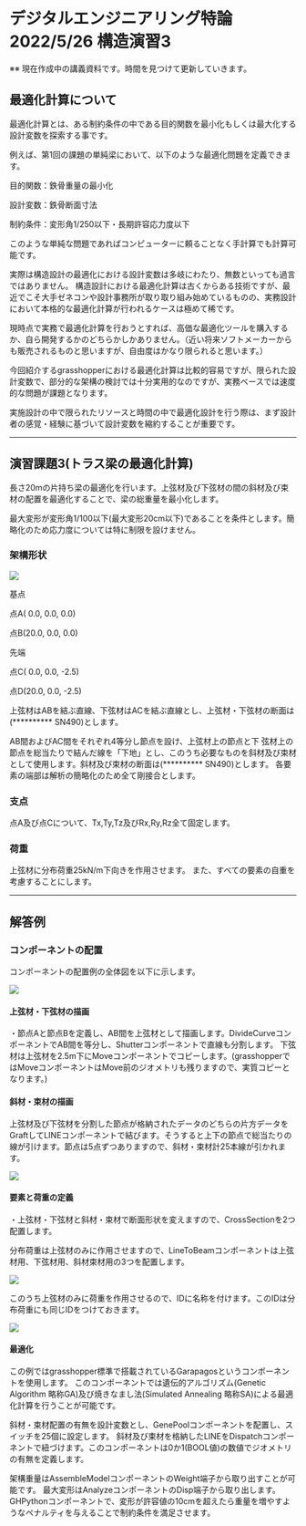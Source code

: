 # デジタルエンジニアリング特論2022/5/26 構造演習3

※※ 現在作成中の講義資料です。時間を見つけて更新していきます。

## 最適化計算について

最適化計算とは、ある制約条件の中である目的関数を最小化もしくは最大化する設計変数を探索する事です。

例えば、第1回の課題の単純梁において、以下のような最適化問題を定義できます。

目的関数：鉄骨重量の最小化

設計変数：鉄骨断面寸法

制約条件：変形角1/250以下・長期許容応力度以下

このような単純な問題であればコンピューターに頼ることなく手計算でも計算可能です。

実際は構造設計の最適化における設計変数は多岐にわたり、無数といっても過言ではありません。
構造設計における最適化計算は古くからある技術ですが、最近でこそ大手ゼネコンや設計事務所が取り取り組み始めているものの、実務設計において本格的な最適化計算が行われるケースは極めて稀です。

現時点で実務で最適化計算を行おうとすれば、高価な最適化ツールを購入するか、自ら開発するかのどちらかしかありません。（近い将来ソフトメーカーからも販売されるものと思いますが、自由度はかなり限られると思います。）

今回紹介するgrasshopperにおける最適化計算は比較的容易ですが、限られた設計変数で、部分的な架構の検討では十分実用的なのですが、実務ベースでは速度的な問題が課題となります。

実施設計の中で限られたリソースと時間の中で最適化設計を行う際は、まず設計者の感覚・経験に基づいて設計変数を縮約することが重要です。

<!-- 構造設計における最適化計算には様々の種類が考えられます。
例えば、部材寸法の最適化、部材配置の最適化、架構形状の最適化などが想像がつきます。

最適化手法は様々な手法がありますが、今回はgrasshopperにプラグインとして用意されている遺伝的アルゴリズムを使用します。
遺伝的アルゴリズムのコンポーネントは標準で搭載されているGalapagosと -->

---
## 演習課題3(トラス梁の最適化計算)

長さ20mの片持ち梁の最適化を行います。上弦材及び下弦材の間の斜材及び束材の配置を最適化することで、梁の総重量を最小化します。

最大変形が変形角1/100以下(最大変形20cm以下)であることを条件とします。簡略化のため応力度については特に制限を設けません。

### 架構形状

![](img/2022-05-19-21-19-58.png)

基点

点A( 0.0, 0.0, 0.0)

点B(20.0, 0.0, 0.0)

先端

点C( 0.0, 0.0, -2.5)

点D(20.0, 0.0, -2.5)

上弦材はABを結ぶ直線、下弦材はACを結ぶ直線とし、上弦材・下弦材の断面は(********** SN490)とします。

AB間およびAC間をそれぞれ4等分し節点を設け、上弦材上の節点と下
弦材上の節点を総当たりで結んだ線を「下地」とし、このうち必要なものを斜材及び束材として使用します。斜材及び束材の断面は(********** SN490)とします。
各要素の端部は解析の簡略化のため全て剛接合とします。

### 支点

点A及び点Cについて、Tx,Ty,Tz及びRx,Ry,Rz全て固定します。

### 荷重

上弦材に分布荷重25kN/m下向きを作用させます。
また、すべての要素の自重を考慮することにします。

---

## 解答例

### コンポーネントの配置

コンポーネントの配置例の全体図を以下に示します。

![](img/2022-05-19-21-18-13.png)


#### 上弦材・下弦材の描画

・節点Aと節点Bを定義し、AB間を上弦材として描画します。DivideCurveコンポーネントでAB間を等分し、Shutterコンポーネントで直線も分割します。
下弦材は上弦材を2.5m下にMoveコンポーネントでコピーします。(grasshopperではMoveコンポーネントはMove前のジオメトリも残りますので、実質コピーとなります。)

#### 斜材・束材の描画

上弦材及び下弦材を分割した節点が格納されたデータのどちらの片方データをGraftしてLINEコンポーネントで結びます。そうすると上下の節点で総当たりの線が引けます。節点は5点ずつありますので、斜材・束材計25本線が引かれます。

![](img/2022-05-19-21-22-23.png)


#### 要素と荷重の定義

・上弦材・下弦材と斜材・束材で断面形状を変えますので、CrossSectionを2つ配置します。

分布荷重は上弦材のみに作用させますので、LineToBeamコンポーネントは上弦材用、下弦材用、斜材束材用の3つを配置します。

![](img/2022-05-19-21-20-49.png)

このうち上弦材のみに荷重を作用させるので、IDに名称を付けます。このIDは分布荷重にも同じIDをつけておきます。

![](img/2022-05-19-21-21-45.png)

#### 最適化

この例ではgrasshopper標準で搭載されているGarapagosというコンポーネントを使用します。
このコンポーネントでは遺伝的アルゴリズム(Genetic Algorithm 略称GA)及び焼きなまし法(Simulated Annealing 略称SA)による最適化計算を行うことが可能です。

斜材・束材配置の有無を設計変数とし、GenePoolコンポーネントを配置し、スイッチを25個に設定します。
斜材及び束材を格納したLINEをDispatchコンポーネントで紐づけます。このコンポーネントは0か1(BOOL値)の数値でジオメトリの有無を定義します。

架構重量はAssembleModelコンポーネントのWeight端子から取り出すことが可能です。
最大変形はAnalyzeコンポーネントのDisp端子から取り出します。GHPythonコンポーネントで、変形が許容値の10cmを超えたら重量を増やすようなペナルティを与えることで制約条件を満足させます。

